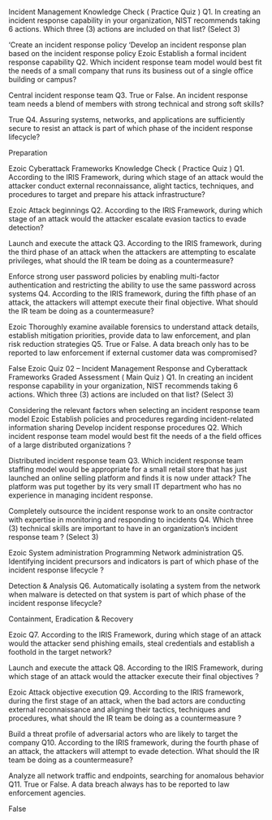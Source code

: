 Incident Management Knowledge Check ( Practice Quiz )
Q1. In creating an incident response capability in your organization, NIST recommends taking 6 actions. Which three (3) actions are included on that list? (Select 3)

‘Create an incident response policy
‘Develop an incident response plan based on the incident response policy
Ezoic
Establish a formal incident response capability
Q2. Which incident response team model would best fit the needs of a small company that runs its business out of a single office building or campus?

Central incident response team
Q3. True or False. An incident response team needs a blend of members with strong technical and strong soft skills?

True
Q4. Assuring systems, networks, and applications are sufficiently secure to resist an attack is part of which phase of the incident response lifecycle?

Preparation

Ezoic
Cyberattack Frameworks Knowledge Check ( Practice Quiz )
Q1. According to the IRIS Framework, during which stage of an attack would the attacker conduct external reconnaissance, alight tactics, techniques, and procedures to target and prepare his attack infrastructure?

Ezoic
Attack beginnings
Q2. According to the IRIS Framework, during which stage of an attack would the attacker escalate evasion tactics to evade detection?

Launch and execute the attack
Q3. According to the IRIS framework, during the third phase of an attack when the attackers are attempting to escalate privileges, what should the IR team be doing as a countermeasure?

Enforce strong user password policies by enabling multi-factor authentication and restricting the ability to use the same password across systems
Q4. According to the IRIS framework, during the fifth phase of an attack, the attackers will attempt execute their final objective. What should the IR team be doing as a countermeasure?

Ezoic
Thoroughly examine available forensics to understand attack details, establish mitigation priorities, provide data to law enforcement, and plan risk reduction strategies
Q5. True or False. A data breach only has to be reported to law enforcement if external customer data was compromised?

False
Ezoic
Quiz 02 – Incident Management Response and Cyberattack Frameworks Graded Assessment ( Main Quiz )
Q1. In creating an incident response capability in your organization, NIST recommends taking 6 actions. Which three (3) actions are included on that list? (Select 3)

Considering the relevant factors when selecting an incident response team model
Ezoic
Establish policies and procedures regarding incident-related information sharing
Develop incident response procedures
Q2. Which incident response team model would best fit the needs of a the field offices of a large distributed organizations ?

Distributed incident response team
Q3. Which incident response team staffing model would be appropriate for a small retail store that has just launched an online selling platform and finds it is now under attack? The platform was put together by its very small IT department who has no experience in managing incident response.

Completely outsource the incident response work to an onsite contractor with expertise in monitoring and responding to incidents
Q4. Which three (3) technical skills are important to have in an organization’s incident response team ? (Select 3)


Ezoic
System administration
Programming
Network administration
Q5. Identifying incident precursors and indicators is part of which phase of the incident response lifecycle ?

Detection & Analysis
Q6. Automatically isolating a system from the network when malware is detected on that system is part of which phase of the incident response lifecycle?

Containment, Eradication & Recovery

Ezoic
Q7. According to the IRIS Framework, during which stage of an attack would the attacker send phishing emails, steal credentials and establish a foothold in the target network?

Launch and execute the attack
Q8. According to the IRIS Framework, during which stage of an attack would the attacker execute their final objectives ?

Ezoic
Attack objective execution
Q9. According to the IRIS framework, during the first stage of an attack, when the bad actors are conducting external reconnaissance and aligning their tactics, techniques and procedures, what should the IR team be doing as a countermeasure ?

Build a threat profile of adversarial actors who are likely to target the company
Q10. According to the IRIS framework, during the fourth phase of an attack, the attackers will attempt to evade detection. What should the IR team be doing as a countermeasure?

Analyze all network traffic and endpoints, searching for anomalous behavior
Q11. True or False. A data breach always has to be reported to law enforcement agencies.

False
